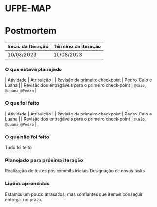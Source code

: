# UFPE-MAP

# Postmortem

Início da Iteração | Término da iteração
------------ | -------------
10/08/2023 | 10/08/2023


### O que estava planejado
| Atividade | Atribuição |
| Revisão do primeiro checkpoint | Pedro, Caio e Luana |
| Revisão dos entregáveis para o primeiro check-point | `@Caio`, `@Luana`, `@Pedro` |

### O que foi feito
| Atividade | Atribuição |
| Revisão do primeiro checkpoint | Pedro, Caio e Luana |
| Revisão dos entregáveis para o primeiro check-point | `@Caio`, `@Luana`, `@Pedro` |

### O que não foi feito
Tudo foi feito


### Planejado para próxima iteração
Realização de testes pós commits iniciais
Designação de novas tasks


### Lições aprendidas
Estamos um pouco atrasados, mas confiantes que iremos conseguir entregar no prazo.

